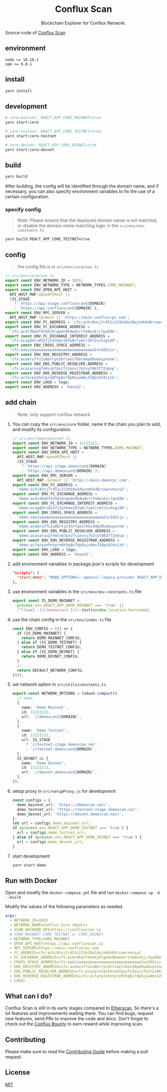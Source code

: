 <h1 align="center">Conflux Scan</h1>

<p align="center">Blockchain Explorer for Conflux Network.</p>

Source code of [Conflux Scan](https://confluxscan.io)

## environment

```
node >= 18.18.2
npm >= 9.8.1
```

## install

```bash
yarn install
```

## development

```bash
# core-mainnet: REACT_APP_CORE_MAINNET=true
yarn start:core

# core-testnet: REACT_APP_CORE_TESTNET=true
yarn start:core-testnet

# core-devnet: REACT_APP_CORE_DEVNET=true
yarn start:core:devnet

```

## build

```bash
yarn build
```

After building, the config will be identified through the domain name, and if necessary, you can also specify environment variables to fix the use of a certain configuration.

### specify config

> Note: Please ensure that the deployed domain name is not matched, or disable the domain name matching logic in the `src/env/env-constants.ts`

```bash
yarn build REACT_APP_CORE_TESTNET=true
```

## config

> the config file is in `src/env/core/xxx.ts`

```ts
// src/env/core/xxx.ts
export const ENV_NETWORK_ID = 1029;
export const ENV_NETWORK_TYPE = NETWORK_TYPES.CORE_MAINNET;
export const ENV_OPEN_API_HOST =
  API_HOST_MAP.openAPIHost ||
  (IS_STAGE
    ? `https://api-stage.confluxscan${DOMAIN}`
    : `https://api.confluxscan${DOMAIN}`);
export const ENV_RPC_SERVER =
  API_HOST_MAP.rpcHost || 'https://main.confluxrpc.com';
export const ENV_FC_ADDRESS = 'cfx:achc8nxj7r451c223m18w2dwjnmhkd6rxawrvkvsy2';
export const ENV_FC_EXCHANGE_ADDRESS =
  'cfx:acdrd6ahf4fmdj6rgw4n9k4wdxrzfe6ex6jc7pw50m';
export const ENV_FC_EXCHANGE_INTEREST_ADDRESS =
  'cfx:acag8dru4527jb1hkmx187w0c7ymtrzkt2schxg140';
export const ENV_CROSS_SPACE_ADDRESS =
  'cfx:aaejuaaaaaaaaaaaaaaaaaaaaaaaaaaaa2sn102vjv';
export const ENV_ENS_REGISTRY_ADDRESS =
  'cfx:acemru7fu1u8brtyn3hrtae17kbcd4pd9uwbspvnnm';
export const ENV_ENS_PUBLIC_RESOLVER_ADDRESS =
  'cfx:acasaruvgf44ss67pxzfs1exvj7k2vyt863f72n6up';
export const ENV_ENS_REVERSE_REGISTRAR_ADDRESS =
  'cfx:acfarpzehntpre0thg8x7dp0ajw4ms328ps634v1zk';
export const ENV_LOGO = logo;
export const ENV_ADDRESS = 'base32';
```

## add chain

> Note: only support conflux network

1. You can copy the `src/env/core` folder, name it the chain you plan to add, and modify its configuration.
   ```ts
   // src/env/demo/mainnet.ts
   export const ENV_NETWORK_ID = 11111111;
   export const ENV_NETWORK_TYPE = NETWORK_TYPES.DEMO_MAINNET;
   export const ENV_OPEN_API_HOST =
     API_HOST_MAP.openAPIHost ||
     (IS_STAGE
       ? `https://api-stage.demoscan${DOMAIN}`
       : `https://api.demoscan${DOMAIN}`);
   export const ENV_RPC_SERVER =
     API_HOST_MAP.rpcHost || 'https://main.demorpc.com';
   export const ENV_FC_ADDRESS =
     'demo:achc8nxj7r451c223m18w2dwjnmhkd6rxawrvkvsy2';
   export const ENV_FC_EXCHANGE_ADDRESS =
     'demo:acdrd6ahf4fmdj6rgw4n9k4wdxrzfe6ex6jc7pw50m';
   export const ENV_FC_EXCHANGE_INTEREST_ADDRESS =
     'demo:acag8dru4527jb1hkmx187w0c7ymtrzkt2schxg140';
   export const ENV_CROSS_SPACE_ADDRESS =
     'demo:aaejuaaaaaaaaaaaaaaaaaaaaaaaaaaaa2sn102vjv';
   export const ENV_ENS_REGISTRY_ADDRESS =
     'demo:acemru7fu1u8brtyn3hrtae17kbcd4pd9uwbspvnnm';
   export const ENV_ENS_PUBLIC_RESOLVER_ADDRESS =
     'demo:acasaruvgf44ss67pxzfs1exvj7k2vyt863f72n6up';
   export const ENV_ENS_REVERSE_REGISTRAR_ADDRESS =
     'demo:acfarpzehntpre0thg8x7dp0ajw4ms328ps634v1zk';
   export const ENV_LOGO = logo;
   export const ENV_ADDRESS = 'base32';
   ```
2. add environment variables in package.json's scripts for development
   ```json
   "scripts": {
     "start:demo": "NODE_OPTIONS=--openssl-legacy-provider REACT_APP_DEMO_MAINNET=true react-app-rewired start",
   },
   ```
3. use environment variables in the `src/env/env-constants.ts` file
   ```ts
   export const IS_DEMO_MAINNET =
     process.env.REACT_APP_DEMO_MAINNET === 'true' ||
     /^((www[.-])|(demoscan[.]))/.test(window.location.hostname);
   ```
4. use the chain config in the `src/env/index.ts` file
   ```ts
   const ENV_CONFIG = (() => {
     if (IS_DEMO_MAINNET) {
       return DEMO_MAINNET_CONFIG;
     } else if (IS_DEMO_TESTNET) {
       return DEMO_TESTNET_CONFIG;
     } else if (IS_DEMO_DEVNET) {
       return DEMO_DEVNET_CONFIG;
     }
     // ...
     return DEFAULT_NETWORK_CONFIG;
   })();
   ```
5. set network option in `src/utils/constants.ts`
   ```ts
   export const NETWORK_OPTIONS = lodash.compact([
     // demo
     {
       name: 'Demo Mainnet',
       id: 11111111,
       url: `//demoscan${DOMAIN}`,
     },
     {
       name: 'Demo Testnet',
       id: 11111112,
       url: IS_STAGE
         ? '//testnet-stage.demoscan.net'
         : `//testnet.demoscan${DOMAIN}`,
     },
     IS_DEVNET && {
       name: 'Demo Devnet',
       id: 11111113,
       url: `//devnet.demoscan${DOMAIN}`,
     },
   ]);
   ```
6. setup proxy in `src/setupProxy.js` for development
   ```ts
   const configs = {
     demo_mainnet_url: 'https://demoscan.net/',
     demo_testnet_url: 'https://testnet-stage.demoscan.io/',
     demo_devnet_url: 'https://devnet.demoscan.net/',
   };
   let url = configs.demo_mainnet_url;
   if (process.env.REACT_APP_DEMO_TESTNET === 'true') {
     url = configs.demo_testnet_url;
   } else if (process.env.REACT_APP_DEMO_DEVNET === 'true') {
     url = configs.demo_devnet_url;
   }
   ```
7. start development
   ```bash
   yarn start:demo
   ```

## Run with Docker

Open and modify the `docker-compose.yml` file and run `docker-compose up -d --build`

Modify the values of the following parameters as needed.

```yml
args:
  - NETWORK_ID=1029
  - NETWORK_NAME=Conflux Core (Hydra)
  - SCAN_BACKEND_API=https://confluxscan.io
  # CORE_MAINNET CORE_TESTNET or CORE_DEVNET
  - NETWORK_TYPE=CORE_MAINNET
  - OPEN_API_HOST=https://api.confluxscan.io
  - RPC_SERVER=https://main.confluxrpc.com
  - FC_ADDRESS=cfx:achc8nxj7r451c223m18w2dwjnmhkd6rxawrvkvsy2
  - FC_EXCHANGE_ADDRESS=cfx:acdrd6ahf4fmdj6rgw4n9k4wdxrzfe6ex6jc7pw50m
  - CROSS_SPACE_ADDRESS=cfx:aaejuaaaaaaaaaaaaaaaaaaaaaaaaaaaa2sn102vjv
  - ENS_REGISTRY_ADDRESS=cfx:acemru7fu1u8brtyn3hrtae17kbcd4pd9uwbspvnnm
  - ENS_PUBLIC_RESOLVER_ADDRESS=cfx:acasaruvgf44ss67pxzfs1exvj7k2vyt863f72n6up
  - ENS_REVERSE_REGISTRAR_ADDRESS=cfx:acfarpzehntpre0thg8x7dp0ajw4ms328ps634v1zk
  - LOGO=
```

## What can I do?

Conflux Scan is still in its early stages compared to [Etherscan](https://etherscan.io). So
there's a lot features and improvements waiting there. You can find bugs,
request new features, send PRs to improve the code and docs. Don't forget to
check out the [Conflux Bounty](https://bounty.confluxnetwork.org) to earn reward
while improving scan.

## Contributing

Please make sure to read the [Contributing Guide](.github/CONTRIBUTING.md) before making a pull request.

## License

[MIT](http://opensource.org/licenses/MIT)
